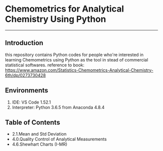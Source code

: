 # Chemometrics for Analytical Chemistry Using Python

---

## Introduction
this repository contains Python codes for people who're interested in learning Chemometrics using Python as the tool in stead of commercial statistical softwares.
reference to book: 
https://www.amazon.com/Statistics-Chemometrics-Analytical-Chemistry-6th/dp/0273730428

## Environments
1. IDE: VS Code 1.52.1
2. Interpreter: Python 3.6.5 from Anaconda 4.8.4

## Table of Contents
- 2.1.Mean and Std Deviation
- 4.0.Quality Control of Analytical Measurements
- 4.6.Shewhart Charts (I-MR)

